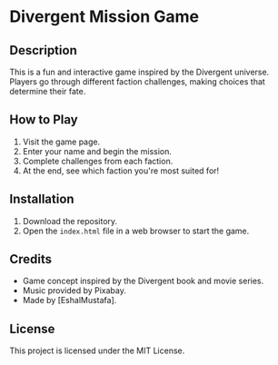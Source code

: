 
# Divergent Mission Game

## Description
This is a fun and interactive game inspired by the Divergent universe. Players go through different faction challenges, making choices that determine their fate.

## How to Play
1. Visit the game page.
2. Enter your name and begin the mission.
3. Complete challenges from each faction.
4. At the end, see which faction you're most suited for!

## Installation
1. Download the repository.
2. Open the `index.html` file in a web browser to start the game.

## Credits
- Game concept inspired by the Divergent book and movie series.
- Music provided by Pixabay.
- Made by [EshalMustafa].

## License
This project is licensed under the MIT License.

